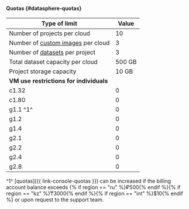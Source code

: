 #### Quotas {#datasphere-quotas}

| Type of limit | Value |
--- | ---
| Number of projects per cloud | 10 |
| Number of [custom images](../datasphere/operations/user-images.md) per cloud | 3 |
| Number of [datasets](../datasphere/concepts/dataset.md) per project | 3 |
| Total dataset capacity per cloud | 500 GB |
| Project storage capacity | 10 GB |
| **VM use restrictions for individuals** |
| c1.32 | 0 |
| c1.80 | 0 |
| g1.1 ^1^ | 0 |
| g1.2 | 0 |
| g1.4 | 0 |
| g2.1 | 0 |
| g2.2 | 0 |
| g2.4 | 0 |
| g2.8 | 0 |

^1^ [quotas]({{ link-console-quotas }}) can be increased if the billing account balance exceeds {% if region == "ru" %}₽500{% endif %}{% if region == "kz" %}₸3000{% endif %}{% if region == "int" %}$10{% endif %} or upon request to the support team.